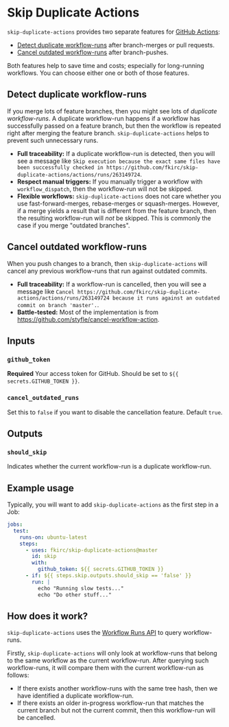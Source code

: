 # Skip Duplicate Actions

`skip-duplicate-actions` provides two separate features for [GitHub Actions](https://github.com/features/actions):

- [Detect duplicate workflow-runs](#detect-duplicate-workflow-runs) after branch-merges or pull requests.
- [Cancel outdated workflow-runs](#cancel-outdated-workflow-runs) after branch-pushes.

Both features help to save time and costs; especially for long-running workflows.
You can choose either one or both of those features.

## Detect duplicate workflow-runs

If you merge lots of feature branches, then you might see lots of _duplicate workflow-runs_.
A duplicate workflow-run happens if a workflow has successfully passed on a feature branch, but then the workflow is repeated right after merging the feature branch.
`skip-duplicate-actions` helps to prevent such unnecessary runs.

- **Full traceability:** If a duplicate workflow-run is detected, then you will see a message like `Skip execution because the exact same files have been successfully checked in https://github.com/fkirc/skip-duplicate-actions/actions/runs/263149724`.
- **Respect manual triggers:** If you manually trigger a workflow with `workflow_dispatch`, then the workflow-run will not be skipped.
- **Flexible workflows:** `skip-duplicate-actions` does not care whether you use fast-forward-merges, rebase-merges or squash-merges.
  However, if a merge yields a result that is different from the feature branch, then the resulting workflow-run will _not_ be skipped.
  This is commonly the case if you merge "outdated branches".
  
## Cancel outdated workflow-runs

When you push changes to a branch, then `skip-duplicate-actions` will cancel any previous workflow-runs that run against outdated commits.

- **Full traceability:** If a workflow-run is cancelled, then you will see a message like `Cancel https://github.com/fkirc/skip-duplicate-actions/actions/runs/263149724 because it runs against an outdated commit on branch 'master'.`.
- **Battle-tested:** Most of the implementation is from https://github.com/styfle/cancel-workflow-action.

## Inputs

### `github_token`

**Required** Your access token for GitHub. Should be set to `${{ secrets.GITHUB_TOKEN }}`.

### `cancel_outdated_runs`

Set this to `false` if you want to disable the cancellation feature. Default `true`.

## Outputs

### `should_skip`

Indicates whether the current workflow-run is a duplicate workflow-run.

## Example usage

Typically, you will want to add `skip-duplicate-actions` as the first step in a Job:

```yml
jobs:
  test:
    runs-on: ubuntu-latest
    steps:
      - uses: fkirc/skip-duplicate-actions@master
        id: skip
        with:
          github_token: ${{ secrets.GITHUB_TOKEN }}
      - if: ${{ steps.skip.outputs.should_skip == 'false' }}
        run: |
          echo "Running slow tests..."
          echo "Do other stuff..."
```

## How does it work?

`skip-duplicate-actions` uses the [Workflow Runs API](https://docs.github.com/en/rest/reference/actions#workflow-runs) to query workflow-runs.

Firstly, `skip-duplicate-actions` will only look at workflow-runs that belong to the same workflow as the current workflow-run.
After querying such workflow-runs, it will compare them with the current workflow-run as follows:

- If there exists another workflow-runs with the same tree hash, then we have identified a duplicate workflow-run.
- If there exists an older in-progress workflow-run that matches the current branch but not the current commit, then this workflow-run will be cancelled.
